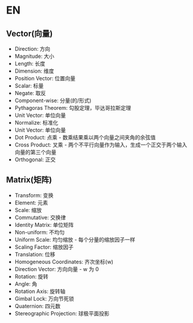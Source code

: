 # EN

## Vector(向量)

- Direction: 方向
- Magnitude: 大小
- Length: 长度
- Dimension: 维度
- Position Vector: 位置向量
- Scalar: 标量
- Negate: 取反
- Component-wise: 分量(的/形式)
- Pythagoras Theorem: 勾股定理，毕达哥拉斯定理
- Unit Vector: 单位向量
- Normalize: 标准化
- Unit Vector: 单位向量
- Dot Product: 点乘 - 数乘结果乘以两个向量之间夹角的余弦值
- Cross Product: 叉乘 - 两个不平行向量作为输入，生成一个正交于两个输入向量的第三个向量
- Orthogonal: 正交

## Matrix(矩阵)

- Transform: 变换
- Element: 元素
- Scale: 缩放
- Commutative: 交换律
- Identity Matrix: 单位矩阵
- Non-uniform: 不均匀
- Uniform Scale: 均匀缩放 - 每个分量的缩放因子一样
- Scaling Factor: 缩放因子
- Translation: 位移
- Homogeneous Coordinates: 齐次坐标(w)
- Direction Vector: 方向向量 - w 为 0
- Rotation: 旋转
- Angle: 角
- Rotation Axis: 旋转轴
- Gimbal Lock: 万向节死锁
- Quaternion: 四元数
- Stereographic Projection: 球极平面投影

